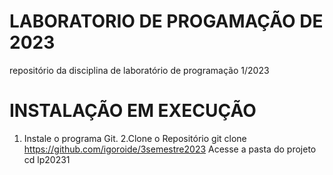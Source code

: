 # LABORATORIO DE PROGAMAÇÃO DE 2023
repositório da disciplina de laboratório de programação 1/2023

# INSTALAÇÃO EM EXECUÇÃO
1. Instale o programa Git.
2.Clone o Repositório
git clone https://github.com/igoroide/3semestre2023
Acesse a pasta do projeto
cd lp20231